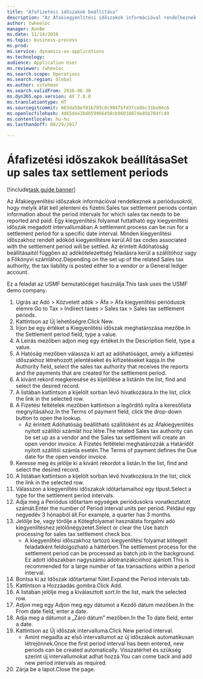 ```yaml
--- 
title: "Áfafizetési időszakok beállítása"
description: "Az Áfakiegyenlítési időszakok információval rendelkeznek a periódusokról, hogy melyik áfát kell jelenteni és fizetni."
author: twheeloc
manager: AnnBe
ms.date: 11/14/2016
ms.topic: business-process
ms.prod: 
ms.service: dynamics-ax-applications
ms.technology: 
audience: Application User
ms.reviewer: twheeloc
ms.search.scope: Operations
ms.search.region: Global
ms.author: vstehman
ms.search.validFrom: 2016-06-30
ms.dyn365.ops.version: AX 7.0.0
ms.translationtype: HT
ms.sourcegitcommit: 663da58ef01b705c0c984fbfd3fce8bc31be04c6
ms.openlocfilehash: 4d65dee3bd059966458cb9603807de85b704fc49
ms.contentlocale: hu-hu
ms.lasthandoff: 08/29/2017

---
```

# <a name="set-up-sales-tax-settlement-periods"></a><span data-ttu-id="c658c-103">Áfafizetési időszakok beállítása</span><span class="sxs-lookup"><span data-stu-id="c658c-103">Set up sales tax settlement periods</span></span>

[!include[task guide banner](../../includes/task-guide-banner.md)]

<span data-ttu-id="c658c-104">Az Áfakiegyenlítési időszakok információval rendelkeznek a periódusokról, hogy melyik áfát kell jelenteni és fizetni.</span><span class="sxs-lookup"><span data-stu-id="c658c-104">Sales tax settlement periods contain information about the period intervals for which sales tax needs to be reported and paid.</span></span> <span data-ttu-id="c658c-105">Egy kiegyenlítési folyamat futtatható egy kiegyenlítési időszak megadott intervallumában.</span><span class="sxs-lookup"><span data-stu-id="c658c-105">A settlement process can be run for a settlement period for a specific date interval.</span></span> <span data-ttu-id="c658c-106">Minden kiegyenlítési időszakhoz rendelt adókód kiegyenlítésre kerül.</span><span class="sxs-lookup"><span data-stu-id="c658c-106">All tax codes associated with the settlement period will be settled.</span></span> <span data-ttu-id="c658c-107">Az érintett Adóhatóság beállításaitól függően az adókötelezettség feladásra kerül a szállítóhoz vagy a Főkönyvi számlához.</span><span class="sxs-lookup"><span data-stu-id="c658c-107">Depending on the set up of the related Sales tax authority, the tax liability is posted either to a vendor or a General ledger account.</span></span>



<span data-ttu-id="c658c-108">Ez a feladat az USMF bemutatócéget használja.</span><span class="sxs-lookup"><span data-stu-id="c658c-108">This task uses the USMF demo company.</span></span>



1. <span data-ttu-id="c658c-109">Ugrás az Adó > Közvetett adók > Áfa > Áfa kiegyenlítési periódusok elemre.</span><span class="sxs-lookup"><span data-stu-id="c658c-109">Go to Tax > Indirect taxes > Sales tax > Sales tax settlement periods.</span></span>
2. <span data-ttu-id="c658c-110">Kattintson az Új lehetőségre.</span><span class="sxs-lookup"><span data-stu-id="c658c-110">Click New.</span></span>
3. <span data-ttu-id="c658c-111">Írjon be egy értéket a Kiegyenlítési időszak meghatározása mezőbe.</span><span class="sxs-lookup"><span data-stu-id="c658c-111">In the Settlement period field, type a value.</span></span>
4. <span data-ttu-id="c658c-112">A Leírás mezőben adjon meg egy értéket.</span><span class="sxs-lookup"><span data-stu-id="c658c-112">In the Description field, type a value.</span></span>
5. <span data-ttu-id="c658c-113">A Hatóság mezőben válassza ki azt az adóhatóságot, amely a kifizetési időszakhoz létrehozott jelentéseket és kifizetéseket kapja.</span><span class="sxs-lookup"><span data-stu-id="c658c-113">In the Authority field, select the sales tax authority that receives the reports and the payments that are created for the settlement period.</span></span>
6. <span data-ttu-id="c658c-114">A kívánt rekord megkeresése és kijelölése a listán</span><span class="sxs-lookup"><span data-stu-id="c658c-114">In the list, find and select the desired record.</span></span>
7. <span data-ttu-id="c658c-115">A listában kattintson a kijelölt sorban lévő hivatkozásra.</span><span class="sxs-lookup"><span data-stu-id="c658c-115">In the list, click the link in the selected row.</span></span>
8. <span data-ttu-id="c658c-116">A Fizetési feltételek mezőben kattintson a legördítő nyílra a keresőlista megnyitásához.</span><span class="sxs-lookup"><span data-stu-id="c658c-116">In the Terms of payment field, click the drop-down button to open the lookup.</span></span>
    * <span data-ttu-id="c658c-117">Az érintett Adóhatóság beállítható szállítóként és az Áfakiegyenlítés nyitott szállítói számlát hoz létre.</span><span class="sxs-lookup"><span data-stu-id="c658c-117">The related Sales tax authority can be set up as a vendor and the Sales tax settlement will create an open vendor invoice.</span></span> <span data-ttu-id="c658c-118">A Fizetés feltételei meghatározzák a Határidőt nyitott szállítói számla esetén.</span><span class="sxs-lookup"><span data-stu-id="c658c-118">The Terms of payment defines the Due date for the open vendor invoice.</span></span>  
9. <span data-ttu-id="c658c-119">Keresse meg és jelölje ki a kívánt rekordot a listán.</span><span class="sxs-lookup"><span data-stu-id="c658c-119">In the list, find and select the desired record.</span></span>
10. <span data-ttu-id="c658c-120">A listában kattintson a kijelölt sorban lévő hivatkozásra.</span><span class="sxs-lookup"><span data-stu-id="c658c-120">In the list, click the link in the selected row.</span></span>
11. <span data-ttu-id="c658c-121">Válasszon a kiegyenlítési időszakok időtartamaihoz egy típust.</span><span class="sxs-lookup"><span data-stu-id="c658c-121">Select a type for the settlement period intervals.</span></span>
12. <span data-ttu-id="c658c-122">Adja meg a Periódus időtartam egységek periódusokra vonatkoztatott számát.</span><span class="sxs-lookup"><span data-stu-id="c658c-122">Enter the number of Period interval units per period.</span></span> <span data-ttu-id="c658c-123">Például egy negyedév 3 hónapból áll.</span><span class="sxs-lookup"><span data-stu-id="c658c-123">For example, a quarter has 3 months.</span></span>
13. <span data-ttu-id="c658c-124">Jelölje be, vagy törölje a Kötegfolyamat használata forgalmi adó kiegyenlítéshez jelölőnégyzetet.</span><span class="sxs-lookup"><span data-stu-id="c658c-124">Select or clear the Use batch processing for sales tax settlement check box.</span></span>
    * <span data-ttu-id="c658c-125">A kiegyenlítési időszakhoz tartozó kiegyenlítési folyamat kötegelt feladatként feldolgozható a háttérben.</span><span class="sxs-lookup"><span data-stu-id="c658c-125">The settlement process for the settlement period can be processed as batch job in the background.</span></span> <span data-ttu-id="c658c-126">Ez adott időszakban nagyszámú adótranzakcióhoz ajánlott.</span><span class="sxs-lookup"><span data-stu-id="c658c-126">This is recommended for a large number of tax transactions within a period interval.</span></span>  
14. <span data-ttu-id="c658c-127">Bontsa ki az Időszak időtartamai fület.</span><span class="sxs-lookup"><span data-stu-id="c658c-127">Expand the Period intervals tab.</span></span>
15. <span data-ttu-id="c658c-128">Kattintson a Hozzáadás gombra.</span><span class="sxs-lookup"><span data-stu-id="c658c-128">Click Add.</span></span>
16. <span data-ttu-id="c658c-129">A listában jelölje meg a kiválasztott sort.</span><span class="sxs-lookup"><span data-stu-id="c658c-129">In the list, mark the selected row.</span></span>
17. <span data-ttu-id="c658c-130">Adjon meg egy
Adjon meg egy dátumot a Kezdő dátum mezőben.</span><span class="sxs-lookup"><span data-stu-id="c658c-130">In the From date field, enter a date.</span></span>
18. <span data-ttu-id="c658c-131">Adja meg a dátumot a „Záró dátum” mezőben.</span><span class="sxs-lookup"><span data-stu-id="c658c-131">In the To date field, enter a date.</span></span>
19. <span data-ttu-id="c658c-132">Kattintson az Új időszak intervalluma.</span><span class="sxs-lookup"><span data-stu-id="c658c-132">Click New period interval.</span></span>
    * <span data-ttu-id="c658c-133">Amint megadta az első intervallumot az új időszakok automatikusan létrejönnek.</span><span class="sxs-lookup"><span data-stu-id="c658c-133">Once the first period interval has been entered, new periods can be created automatically.</span></span> <span data-ttu-id="c658c-134">Visszatérhet és szükség szerint új intervallumokat adhat hozzá.</span><span class="sxs-lookup"><span data-stu-id="c658c-134">You can come back and add new period intervals as required.</span></span>  
20. <span data-ttu-id="c658c-135">Zárja be a lapot.</span><span class="sxs-lookup"><span data-stu-id="c658c-135">Close the page.</span></span>



